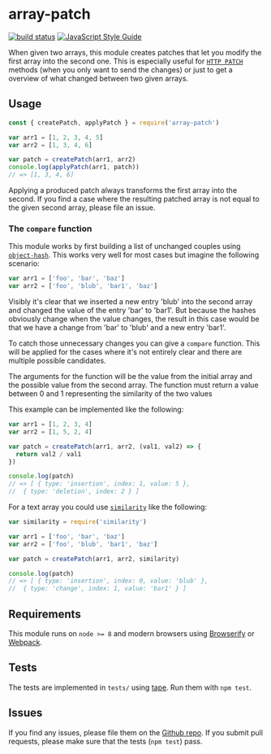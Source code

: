 # array-patch

[![build status](https://secure.travis-ci.org/MaxGfeller/array-patch.png)](http://travis-ci.org/MaxGfeller/array-patch)
[![JavaScript Style Guide](https://img.shields.io/badge/code_style-standard-brightgreen.svg)](https://standardjs.com)

When given two arrays, this module creates patches that let you modify the first
array into the second one. This is especially useful for [`HTTP PATCH`](https://tools.ietf.org/html/rfc5789) methods (when
you only want to send the changes) or just to get a overview of what changed between
two given arrays.

## Usage

```javascript
const { createPatch, applyPatch } = require('array-patch')

var arr1 = [1, 2, 3, 4, 5]
var arr2 = [1, 3, 4, 6]

var patch = createPatch(arr1, arr2)
console.log(applyPatch(arr1, patch))
// => [1, 3, 4, 6]
```

Applying a produced patch always transforms the first array into the second. If you
find a case where the resulting patched array is not equal to the given second array,
please file an issue.

### The `compare` function

This module works by first building a list of unchanged couples using
[`object-hash`](https://npm.im/object-hash). This works very well for most cases
but imagine the following scenario:

```javascript
var arr1 = ['foo', 'bar', 'baz']
var arr2 = ['foo', 'blub', 'bar1', 'baz']
```

Visibly it's clear that we inserted a new entry 'blub' into the second array
and changed the value of the entry 'bar' to 'bar1'. But because the hashes
obviously change when the value changes, the result in this case would be that
we have a change from 'bar' to 'blub' and a new entry 'bar1'.

To catch those unnecessary changes you can give a `compare` function. This will
be applied for the cases where it's not entirely clear and there are multiple
possible candidates.

The arguments for the function will be the value from the initial array and the
possible value from the second array. The function must return a value between 0 and 1
representing the similarity of the two values

This example can be implemented like the following:

```javascript
var arr1 = [1, 2, 3, 4]
var arr2 = [1, 5, 2, 4]

var patch = createPatch(arr1, arr2, (val1, val2) => {
  return val2 / val1
})

console.log(patch)
// => [ { type: 'insertion', index: 1, value: 5 },
//  { type: 'deletion', index: 2 } ]
```

For a text array you could use [`similarity`](https://npm.im/similarity) like the following:

```javascript
var similarity = require('similarity')

var arr1 = ['foo', 'bar', 'baz']
var arr2 = ['foo', 'blub', 'bar1', 'baz']

var patch = createPatch(arr1, arr2, similarity)

console.log(patch)
// => [ { type: 'insertion', index: 0, value: 'blub' },
//  { type: 'change', index: 1, value: 'bar1' } ]
```

## Requirements

This module runs on `node >= 8` and modern browsers using [Browserify](http://browserify.org/)
or [Webpack](https://webpack.js.org/).

## Tests

The tests are implemented in `tests/` using [tape](https://www.npmjs.com/package/tape). Run them with `npm test`.

## Issues

If you find any issues, please file them on the [Github repo](https://github.com/MaxGfeller/array-patch). If
you submit pull requests, please make sure that the tests (`npm test`) pass.
